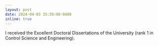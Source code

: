 ```yaml
---
layout: post
date: 2024-04-03 15:59:00-0400
inline: true
---
```


I received the Excellent Doctoral Dissertations of the University (rank 1 in Control Science and Engineering).
